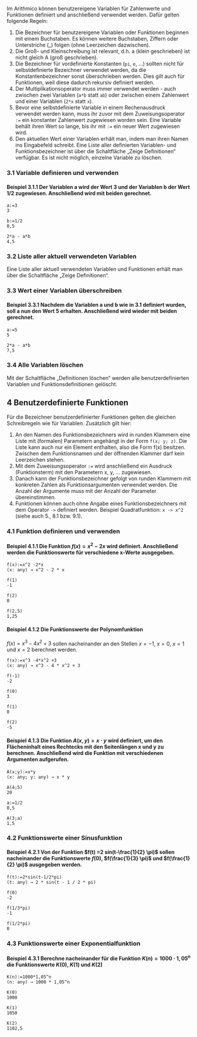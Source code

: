 Im Arithmico können benutzereigene Variablen für Zahlenwerte und Funktionen definiert und anschließend verwendet werden. Dafür gelten folgende Regeln: 
1. Die Bezeichner für benutzereigene Variablen oder Funktionen beginnen mit einem Buchstaben. Es können weitere Buchstaben, Ziffern oder Unterstriche (\_) folgen (ohne Leerzeichen dazwischen).
2. 	Die Groß- und Kleinschreibung ist relevant, d.h. a (klein geschrieben) ist nicht gleich A (groß geschrieben). 
3. Die Bezeichner für vordefinierte Konstanten (```pi```, ```e```, ...) sollten nicht für selbstdefinierte Bezeichner verwendet werden, da die Konstantenbezeichner sonst überschrieben werden. Dies gilt auch für Funktionen, weil diese dadurch rekursiv definiert werden.
4. Der Multiplikationsoperator muss immer verwendet werden - auch zwischen zwei Variablen (```a*b``` statt ```ab```) oder zwischen einem Zahlenwert und einer Variablen (```2*x``` statt ```x```).
5. Bevor eine selbstdefinierte Variable in einem Rechenausdruck verwendet werden kann, muss ihr zuvor mit dem Zuweisungsoperator ```:=``` ein konstanter Zahlenwert zugewiesen worden sein. Eine Variable behält ihren Wert so lange, bis ihr mit ```:=``` ein neuer Wert zugewiesen wird.
6. Den aktuellen Wert einer Variablen erhält man, indem man ihren Namen ins Eingabefeld schreibt. Eine Liste aller definierten Variablen- und Funktionsbezeichner ist über die Schaltfläche „Zeige Definitionen“ verfügbar. Es ist nicht möglich, einzelne Variable zu löschen.
### 3.1 Variable definieren und verwenden
#### Beispiel 3.1.1	Der Variablen a wird der Wert 3 und der Variablen b der Wert 1/2 zugewiesen. Anschließend wird mit beiden gerechnet. 
```arithmico
a:=3
3
```
```arithmico
b:=1/2
0,5
```
```arithmico
2*a - a*b 
4,5
```

### 3.2 Liste aller aktuell verwendeten Variablen
Eine Liste aller aktuell verwendeten Variablen und Funktionen erhält man über die Schaltfläche  „Zeige Definitionen“.
### 3.3 Wert einer Variablen überschreiben
#### Beispiel 3.3.1	Nachdem die Variablen a und b wie in 3.1 definiert wurden, soll a nun den Wert 5 erhalten.  Anschließend wird wieder mit beiden gerechnet. 
```arithmico
a:=5
5
```
```arithmico
2*a - a*b 
7,5
```
### 3.4 Alle Variablen löschen
Mit der Schaltfläche „Definitionen löschen“ werden alle benutzerdefinierten Variablen und Funktionsdefinitionen gelöscht.
## 4 Benutzerdefinierte Funktionen
Für die Bezeichner benutzerdefinierter Funktionen gelten die gleichen Schreibregeln wie für Variablen. Zusätzlich gilt hier:
1. An den Namen des Funktionsbezeichners wird in runden Klammern eine Liste mit (formalen) Parametern angehängt in der Form ```f(x; y; z)```. Die Liste kann auch nur ein Element enthalten, also die Form f(x) besitzen. Zwischen dem Funktionsnamen und der öffnenden Klammer darf kein Leerzeichen stehen.
2. Mit dem Zuweisungsoperator ```:=``` wird anschließend ein Ausdruck (Funktionsterm) mit den Parametern x, y, ... zugewiesen. 
3. Danach kann der Funktionsbezeichner gefolgt von runden Klammern mit konkreten Zahlen als Funktionsargumenten verwendet werden. Die Anzahl der Argumente muss mit der Anzahl der Parameter übereinstimmen.
4. Funktionen können auch ohne Angabe eines Funktionsbezeichners mit dem Operator ```->``` definiert werden. Beispiel Quadratfunktion: ```x -> x^2``` (siehe auch 5., 8.1 bzw. 9.1).
### 4.1 Funktion definieren und verwenden
#### Beispiel 4.1.1	Die Funktion $f(x) = x^2 -2x$ wird definiert. Anschließend werden die Funktionswerte für verschiedene x-Werte ausgegeben.
```arithmico
f(x):=x^2 -2*x
(x: any) → x^2 - 2 * x
```
```arithmico
f(1)
-1
```
```arithmico
f(2)
0
```
```arithmico
f(2,5)
1,25
```
#### Beispiel 4.1.2	Die Funktionswerte der Polynomfunktion 
$f(x)= x^3 -4x^2 +3$ sollen nacheinander an den Stellen $x=-1$, $x=0$, $x=1$ und $x=2$ berechnet werden.
```arithmico
f(x):=x^3 -4*x^2 +3
(x: any) → x^3 - 4 * x^2 + 3
``` 
```arithmico
f(-1)
-2
``` 
```arithmico
f(0)
3
``` 
```arithmico
f(1)
0
``` 
```arithmico
f(2)
-5
```
#### Beispiel 4.1.3	Die Funktion $A(x,y) = x \cdot y$ wird definiert, um den Flächeninhalt eines Rechtecks mit den Seitenlängen x und y zu berechnen. Anschließend wird die Funktion mit verschiedenen Argumenten aufgerufen.
```arithmico
A(x;y):=x*y
(x: any; y: any) → x * y
``` 
```arithmico
A(4;5)
20
``` 
```arithmico
a:=1/2
0,5
``` 
```arithmico
A(3;a)
1,5
``` 
### 4.2 Funktionswerte einer Sinusfunktion
#### Beispiel 4.2.1	Von der Funktion $f(t) =2 sin(t-\frac{1}{2} \pi)$ sollen nacheinander die Funktionswerte $f(0)$, $f(\frac{1}{3} \pi)$ und $f(\frac{1}{2} \pi)$ ausgegeben werden. 
```arithmico
f(t):=2*sin(t-1/2*pi) 
(t: any) → 2 * sin(t - 1 / 2 * pi)
``` 
```arithmico
f(0)
-2
``` 
```arithmico
f(1/3*pi)
-1
``` 
```arithmico
f(1/2*pi)
0
``` 

### 4.3 Funktionswerte einer Exponentialfunktion
#### Beispiel 4.3.1	Berechne nacheinander für die Funktion $K(n)=1000 \cdot 1,05^n$ die Funktionswerte $K(0)$, $K(1)$ und $K(2)$
```arithmico
K(n):=1000*1,05^n 
(n: any) → 1000 * 1,05^n
``` 
```arithmico
K(0)
1000
``` 
```arithmico
K(1)
1050
``` 
```arithmico
K(2)
1102,5
``` 
